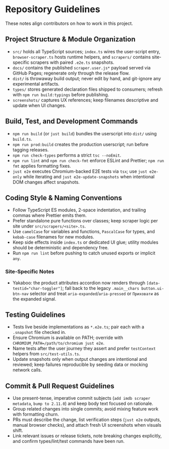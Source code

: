 # Repository Guidelines

These notes align contributors on how to work in this project.

## Project Structure & Module Organization
- `src/` holds all TypeScript sources; `index.ts` wires the user-script entry, `browser-scraper.ts` hosts runtime helpers, and `scrapers/` contains site-specific scrapers with paired `.e2e.ts` snapshots.
- `docs/` contains the published `scraper.user.js*` payload served via GitHub Pages; regenerate only through the release flow.
- `dist/` is throwaway build output; never edit by hand, and git-ignore any experimental artifacts.
- `types/` stores generated declaration files shipped to consumers; refresh with `npm run build:typings` before publishing.
- `screenshots/` captures UX references; keep filenames descriptive and update when UI changes.

## Build, Test, and Development Commands
- `npm run build` (or `just build`) bundles the userscript into `dist/` using `build.ts`.
- `npm run prod:build` creates the production userscript; run before tagging releases.
- `npm run check-types` performs a strict `tsc --noEmit`.
- `npm run lint` and `npm run check-fmt` enforce ESLint and Prettier; `npm run fmt` applies formatting fixes.
- `just e2e` executes Chromium-backed E2E tests via `tsx`; use `just e2e-only` while iterating and `just e2e-update-snapshots` when intentional DOM changes affect snapshots.

## Coding Style & Naming Conventions
- Follow TypeScript ES modules, 2-space indentation, and trailing commas where Prettier emits them.
- Prefer standalone pure functions over classes; keep scraper logic per site under `src/scrapers/<site>.ts`.
- Use `camelCase` for variables and functions, `PascalCase` for types, and `kebab-case` filenames for new modules.
- Keep side effects inside `index.ts` or dedicated UI glue; utility modules should be deterministic and dependency free.
- Run `npm run lint` before pushing to catch unused exports or implicit `any`.

### Site-Specific Notes
- Yakaboo: the product attributes accordion now renders through `[data-testid="char-toggler"]`; fall back to the legacy `.main__chars button.ui-btn-nav` selector and treat `aria-expanded`/`aria-pressed` or `Приховати` as the expanded signal.

## Testing Guidelines
- Tests live beside implementations as `*.e2e.ts`; pair each with a `.snapshot` file checked in.
- Ensure Chromium is available on PATH; override with `CHROMIUM_PATH=/path/to/chromium just e2e`.
- Name tests after the user journey they assert and prefer `testContext` helpers from `src/test-utils.ts`.
- Update snapshots only when output changes are intentional and reviewed; keep failures reproducible by seeding data or mocking network calls.

## Commit & Pull Request Guidelines
- Use present-tense, imperative commit subjects (`add imdb scraper metadata`, `bump to 2.11.0`) and keep body text focused on rationale.
- Group related changes into single commits; avoid mixing feature work with formatting churn.
- PRs must describe the change, list verification steps (`just e2e` outputs, manual browser checks), and attach fresh UI screenshots when visuals shift.
- Link relevant issues or release tickets, note breaking changes explicitly, and confirm types/lint/test commands have been run.
